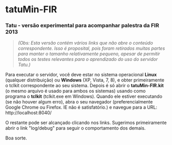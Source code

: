 tatuMin-FIR
===========

### Tatu - versão experimental para acompanhar palestra da FIR 2013

> *(Obs: Esta versão contém vários links que não abre o conteúdo correspondente. Isso é proposital, pois foram retirados muitas partes para manter o tamanho relativamente pequeno, apesar de permitir todos os testes relevantes para o aprendizado do uso do servidor Tatu.)*

Para executar o servidor, você deve estar no sistema operacional **Linux** (qualquer distribuição) ou **Windows** (XP, Vista, 7, 8), e obter primeiramente o tclkit correspondente ao seu sistema. Depois é só abrir o **tatuMin-FIR.kit** (o mesmo arquivo é usado para ambos os sistemas) usando como programa o **tclkit** (tclkit.exe em Windows). Quando ele estiver executando (se não houver algum erro), abra o seu navegador (preferencialmente Google Chrome ou Firefox. IE não é satisfatório.) e navegue para a URL: http://localhost:8040/  

O restante pode ser alcançado clicando nos links.  Sugerimos primeiramente abrir o link "log/debug" para seguir o comportamento dos demais.

Boa sorte.



